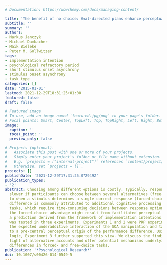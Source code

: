 ```yaml
---
# Documentation: https://wowchemy.com/docs/managing-content/

title: 'The benefit of no choice: Goal-directed plans enhance perceptual processing'
subtitle: ''
summary: ''
authors:
- Markus Janczyk
- Michael Dambacher
- Maik Bieleke
- Peter M. Gollwitzer
tags:
- implementation intention
- psychological refractory period
- short stimulus onset asynchrony
- stimulus onset asynchrony
- task type
categories: []
date: '2015-01-01'
lastmod: 2021-12-29T18:31:25+01:00
featured: false
draft: false

# Featured image
# To use, add an image named `featured.jpg/png` to your page's folder.
# Focal points: Smart, Center, TopLeft, Top, TopRight, Left, Right, BottomLeft, Bottom, BottomRight.
image:
  caption: ''
  focal_point: ''
  preview_only: false

# Projects (optional).
#   Associate this post with one or more of your projects.
#   Simply enter your project's folder or file name without extension.
#   E.g. `projects = ["internal-project"]` references `content/project/deep-learning/index.md`.
#   Otherwise, set `projects = []`.
projects: []
publishDate: '2021-12-29T17:31:25.072949Z'
publication_types:
- '2'
abstract: Choosing among different options is costly. Typically, response times are
  slower if participants can choose between several alternatives (free-choice) compared
  to when a stimulus determines a single correct response (forced-choice). This performance
  difference is commonly attributed to additional cognitive processing in free-choice
  tasks, which require time-consuming decisions between response options. Alternatively,
  the forced-choice advantage might result from facilitated perceptual processing,
  a prediction derived from the framework of implementation intentions. This hypothesis
  was tested in three experiments. Experiments 1 and 2 were PRP experiments and showed
  the expected underadditive interaction of the SOA manipulation and task type, pointing
  to a pre-central perceptual origin of the performance difference. Using the additive-factors
  logic, Experiment 3 further supported this view. We discuss the findings in the
  light of alternative accounts and offer potential mechanisms underlying performance
  differences in forced- and free-choice tasks.
publication: '*Psychological Research*'
doi: 10.1007/s00426-014-0549-5
---
```

